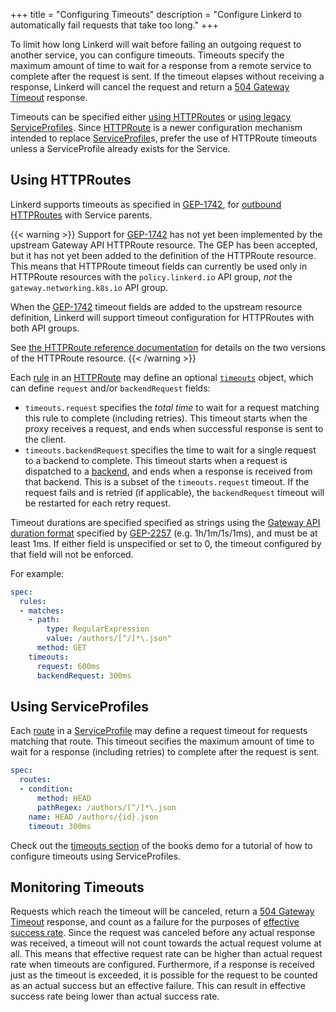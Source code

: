 +++
title = "Configuring Timeouts"
description = "Configure Linkerd to automatically fail requests that take too long."
+++

To limit how long Linkerd will wait before failing an outgoing request to
another service, you can configure timeouts. Timeouts specify the maximum amount
of time to wait for a response from a remote service to complete after the
request is sent. If the timeout elapses without receiving a response, Linkerd
will cancel the request and return a [504 Gateway Timeout] response.

Timeouts can be specified either [using HTTPRoutes](#using-httproutes) or [using
legacy ServiceProfiles](#using-serviceprofiles). Since [HTTPRoute] is a newer
configuration mechanism intended to replace [ServiceProfile]s, prefer the use of
HTTPRoute timeouts unless a ServiceProfile already exists for the Service.

## Using HTTPRoutes

Linkerd supports timeouts as specified in [GEP-1742], for [outbound
HTTPRoutes](../../features/httproute/#inbound-and-outbound-httproutes)
with Service parents.

{{< warning >}}
Support for [GEP-1742](https://gateway-api.sigs.k8s.io/geps/gep-1742/) has not
yet been implemented by the upstream Gateway API HTTPRoute resource. The GEP has
been accepted, but it has not yet been added to the definition of the HTTPRoute
resource. This means that HTTPRoute timeout fields can currently be used only in
HTTPRoute resources with the `policy.linkerd.io` API group, *not* the
`gateway.networking.k8s.io` API group.

When the [GEP-1742](https://gateway-api.sigs.k8s.io/geps/gep-1742/) timeout
fields are added to the upstream resource definition, Linkerd will support
timeout configuration for HTTPRoutes with both API groups.

See [the HTTPRoute reference
documentation](../../reference/httproute/#linkerd-and-gateway-api-httproutes)
for details on the two versions of the HTTPRoute resource.
{{< /warning >}}

Each [rule](../../reference/httproute/#httprouterule) in an [HTTPRoute] may
define an optional [`timeouts`](../../reference/httproute/#httproutetimeouts)
object, which can define `request` and/or `backendRequest` fields:

- `timeouts.request` specifies the *total time* to wait for a request matching
  this rule to complete (including retries). This timeout starts when the proxy
  receives a request, and ends when successful response is sent to the client.
- `timeouts.backendRequest` specifies the time to wait for a single request to a
  backend to complete. This timeout starts when a request is dispatched to a
  [backend](../../reference/httproute/#httpbackendref), and ends when a response
  is received from that backend. This is a subset of the `timeouts.request`
  timeout. If the request fails and is retried (if applicable), the
  `backendRequest` timeout will be restarted for each retry request.

Timeout durations are specified specified as strings using the [Gateway API
duration format] specified by
[GEP-2257](https://gateway-api.sigs.k8s.io/geps/gep-2257/)
(e.g. 1h/1m/1s/1ms), and must be at least 1ms. If either field is unspecified or
set to 0, the timeout configured by that field will not be enforced.

For example:

```yaml
spec:
  rules:
  - matches:
    - path:
        type: RegularExpression
        value: /authors/[^/]*\.json"
      method: GET
    timeouts:
      request: 600ms
      backendRequest: 300ms
```

## Using ServiceProfiles

Each [route](../../reference/service-profiles/#route) in a [ServiceProfile] may
define a request timeout for requests matching that route. This timeout secifies
the maximum amount of time to wait for a response (including retries) to
complete after the request is sent.

```yaml
spec:
  routes:
  - condition:
      method: HEAD
      pathRegex: /authors/[^/]*\.json
    name: HEAD /authors/{id}.json
    timeout: 300ms
```

Check out the [timeouts section](../books/#timeouts) of the books demo for
a tutorial of how to configure timeouts using ServiceProfiles.

## Monitoring Timeouts

Requests which reach the timeout will be canceled, return a [504 Gateway
Timeout] response, and count as a failure for the purposes of [effective success
rate](../configuring-retries/#monitoring-retries).  Since the request was
canceled before any actual response was received, a timeout will not count
towards the actual request volume at all.  This means that effective request
rate can be higher than actual request rate when timeouts are configured.
Furthermore, if a response is received just as the timeout is exceeded, it is
possible for the request to be counted as an actual success but an effective
failure.  This can result in effective success rate being lower than actual
success rate.

[HTTPRoute]: ../../features/httproute/
[ServiceProfile]: ../../features/service-profiles/
[504 Gateway Timeout]:
    https://developer.mozilla.org/en-US/docs/Web/HTTP/Status/504
[GEP-1742]: https://gateway-api.sigs.k8s.io/geps/gep-1742/
[Gateway API duration format]:
    https://gateway-api.sigs.k8s.io/geps/gep-2257/#gateway-api-duration-format
